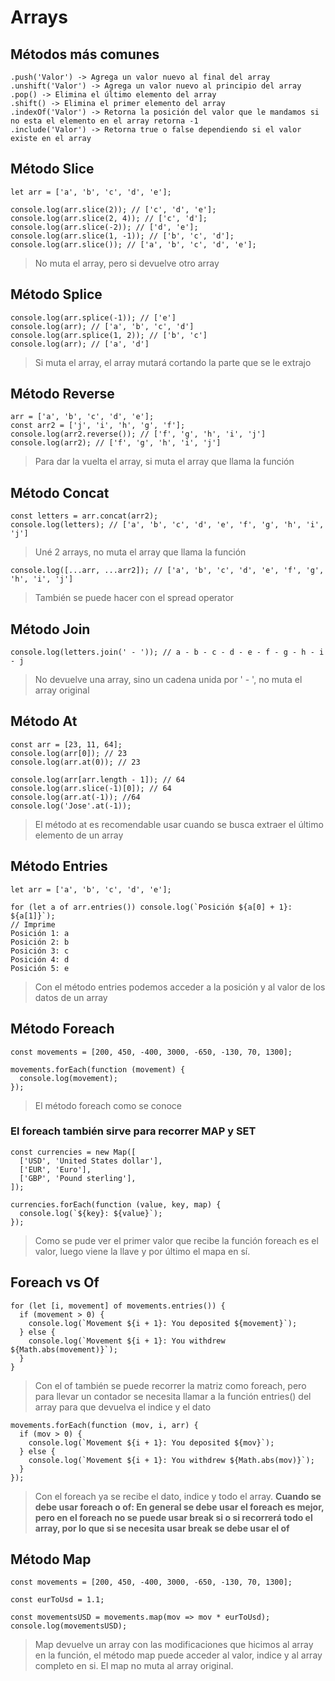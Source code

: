 # Arrays

## Métodos más comunes
```
.push('Valor') -> Agrega un valor nuevo al final del array  
.unshift('Valor') -> Agrega un valor nuevo al principio del array
.pop() -> Elimina el último elemento del array  
.shift() -> Elimina el primer elemento del array  
.indexOf('Valor') -> Retorna la posición del valor que le mandamos si no esta el elemento en el array retorna -1  
.include('Valor') -> Retorna true o false dependiendo si el valor existe en el array
```

## Método Slice
``` 
let arr = ['a', 'b', 'c', 'd', 'e'];

console.log(arr.slice(2)); // ['c', 'd', 'e'];   
console.log(arr.slice(2, 4)); // ['c', 'd'];    
console.log(arr.slice(-2)); // ['d', 'e'];    
console.log(arr.slice(1, -1)); // ['b', 'c', 'd'];    
console.log(arr.slice()); // ['a', 'b', 'c', 'd', 'e'];    
```
> No muta el array, pero si devuelve otro array      

## Método Splice
```
console.log(arr.splice(-1)); // ['e']   
console.log(arr); // ['a', 'b', 'c', 'd']
console.log(arr.splice(1, 2)); // ['b', 'c']
console.log(arr); // ['a', 'd']
```
> Si muta el array, el array mutará cortando la parte que se le extrajo

## Método Reverse
``` 
arr = ['a', 'b', 'c', 'd', 'e'];
const arr2 = ['j', 'i', 'h', 'g', 'f'];
console.log(arr2.reverse()); // ['f', 'g', 'h', 'i', 'j']
console.log(arr2); // ['f', 'g', 'h', 'i', 'j']
```
> Para dar la vuelta el array, si muta el array que llama la función

## Método Concat
```
const letters = arr.concat(arr2);
console.log(letters); // ['a', 'b', 'c', 'd', 'e', 'f', 'g', 'h', 'i', 'j']
```
> Uné 2 arrays, no muta el array que llama la función

```
console.log([...arr, ...arr2]); // ['a', 'b', 'c', 'd', 'e', 'f', 'g', 'h', 'i', 'j']
```
> También se puede hacer con el spread operator 

## Método Join
```
console.log(letters.join(' - ')); // a - b - c - d - e - f - g - h - i - j
```
> No devuelve una array, sino un cadena unida por ' - ', no muta el array original

## Método At
```
const arr = [23, 11, 64];
console.log(arr[0]); // 23
console.log(arr.at(0)); // 23

console.log(arr[arr.length - 1]); // 64
console.log(arr.slice(-1)[0]); // 64
console.log(arr.at(-1)); //64
console.log('Jose'.at(-1));
```
> El método at es recomendable usar cuando se busca extraer el último elemento de un array

## Método Entries
```
let arr = ['a', 'b', 'c', 'd', 'e'];

for (let a of arr.entries()) console.log(`Posición ${a[0] + 1}: ${a[1]}`);
// Imprime
Posición 1: a
Posición 2: b
Posición 3: c
Posición 4: d
Posición 5: e
```
> Con el método entries podemos acceder a la posición y al valor de los datos de un array

## Método Foreach
```
const movements = [200, 450, -400, 3000, -650, -130, 70, 1300];

movements.forEach(function (movement) {
  console.log(movement);
});
```
> El método foreach como se conoce

### El foreach también sirve para recorrer MAP y SET
```
const currencies = new Map([
  ['USD', 'United States dollar'],
  ['EUR', 'Euro'],
  ['GBP', 'Pound sterling'],
]);

currencies.forEach(function (value, key, map) {
  console.log(`${key}: ${value}`);
});
```
> Como se pude ver el primer valor que recibe la función foreach es el valor, luego viene la llave y por último el mapa en sí.

## Foreach vs Of
```
for (let [i, movement] of movements.entries()) {
  if (movement > 0) {
    console.log(`Movement ${i + 1}: You deposited ${movement}`);
  } else {
    console.log(`Movement ${i + 1}: You withdrew ${Math.abs(movement)}`);
  }
}
```
> Con el of también se puede recorrer la matriz como foreach, pero para llevar un contador se necesita llamar a la función entries() del array para que devuelva el indice y el dato
```
movements.forEach(function (mov, i, arr) {
  if (mov > 0) {
    console.log(`Movement ${i + 1}: You deposited ${mov}`);
  } else {
    console.log(`Movement ${i + 1}: You withdrew ${Math.abs(mov)}`);
  }
});
```
> Con el foreach ya se recibe el dato, indice y todo el array. **Cuando se debe usar foreach o of: En general se debe usar el foreach es mejor, pero en el foreach no se puede usar break si o si recorrerá todo el array, por lo que si se necesita usar break se debe usar el of**

## Método Map

```
const movements = [200, 450, -400, 3000, -650, -130, 70, 1300];

const eurToUsd = 1.1;

const movementsUSD = movements.map(mov => mov * eurToUsd);
console.log(movementsUSD);
```
> Map devuelve un array con las modificaciones que hicimos al array en la función, el método map puede acceder al valor, indice y al array completo en si. El map no muta al array original.